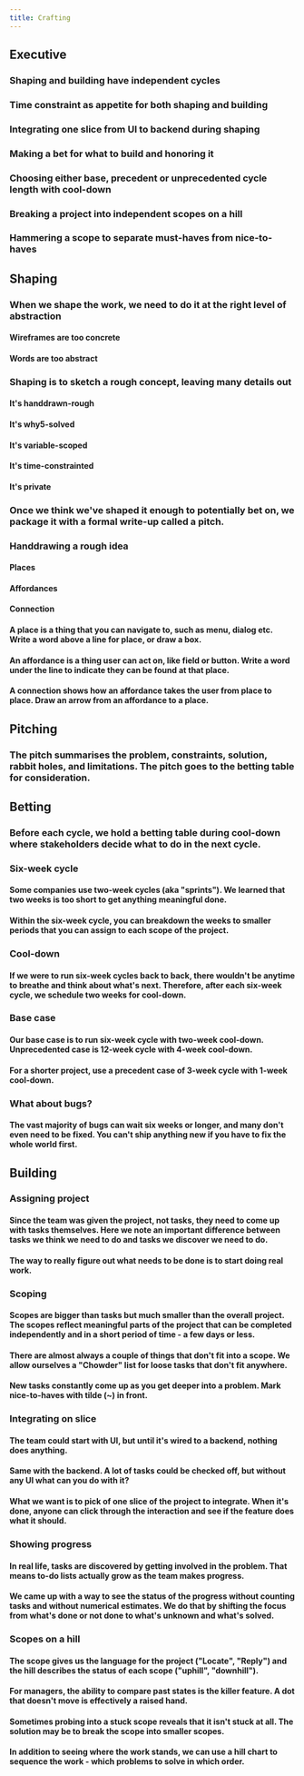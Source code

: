 ```yaml
---
title: Crafting
---
```


## Executive
### Shaping and building have independent cycles
### Time constraint as appetite for both shaping and building
### Integrating one slice from UI to backend during shaping
### Making a bet for what to build and honoring it
### Choosing either base, precedent or unprecedented cycle length with cool-down
### Breaking a project into independent scopes on a hill
### Hammering a scope to separate must-haves from nice-to-haves
## Shaping
### When we shape the work, we need to do it at the right level of abstraction
#### Wireframes are too concrete
#### Words are too abstract
### Shaping is to sketch a rough concept, leaving many details out
#### It's handdrawn-rough
#### It's why5-solved
#### It's variable-scoped
#### It's time-constrainted
#### It's private
### Once we think we've shaped it enough to potentially bet on, we package it with a formal write-up called a pitch.
### Handdrawing a rough idea
#### Places
#### Affordances
#### Connection
#### A place is a thing that you can navigate to, such as menu, dialog etc. Write a word above a line for place, or draw a box.
#### An affordance is a thing user can act on, like field or button. Write a word under the line to indicate they can be found at that place.
#### A connection shows how an affordance takes the user from place to place. Draw an arrow from an affordance to a place.
## Pitching
### The pitch summarises the problem, constraints, solution, rabbit holes, and limitations. The pitch goes to the betting table for consideration.
## Betting
### Before each cycle, we hold a betting table during cool-down where stakeholders decide what to do in the next cycle.
### Six-week cycle
#### Some companies use two-week cycles (aka "sprints"). We learned that two weeks is too short to get anything meaningful done.
#### Within the six-week cycle, you can breakdown the weeks to smaller periods that you can assign to each scope of the project.
### Cool-down
#### If we were to run six-week cycles back to back, there wouldn't be anytime to breathe and think about what's next. Therefore, after each six-week cycle, we schedule two weeks for cool-down.
### Base case
#### Our base case is to run six-week cycle with two-week cool-down. Unprecedented case is 12-week cycle with 4-week cool-down.
#### For a shorter project, use a precedent case of 3-week cycle with 1-week cool-down.
### What about bugs?
#### The vast majority of bugs can wait six weeks or longer, and many don't even need to be fixed. You can't ship anything new if you have to fix the whole world first.
## Building
### Assigning project
#### Since the team was given the project, not tasks, they need to come up with tasks themselves. Here we note an important difference between tasks we think we need to do and tasks we discover we need to do.
#### The way to really figure out what needs to be done is to start doing real work.
### Scoping
#### Scopes are bigger than tasks but much smaller than the overall project. The scopes reflect meaningful parts of the project that can be completed independently and in a short period of time - a few days or less.
#### There are almost always a couple of things that don't fit into a scope. We allow ourselves a "Chowder" list for loose tasks that don't fit anywhere.
#### New tasks constantly come up as you get deeper into a problem. Mark nice-to-haves with tilde (~) in front.
### Integrating on slice
#### The team could start with UI, but until it's wired to a backend, nothing does anything.
#### Same with the backend. A lot of tasks could be checked off, but without any UI what can you do with it?
#### What we want is to pick of one slice of the project to integrate. When it's done, anyone can click through the interaction and see if the feature does what it should.
### Showing progress
#### In real life, tasks are discovered by getting involved in the problem. That means to-do lists actually grow as the team makes progress.
#### We came up with a way to see the status of the progress without counting tasks and without numerical estimates. We do that by shifting the focus from what's done or not done to what's unknown and what's solved.
### Scopes on a hill
#### The scope gives us the language for the project ("Locate", "Reply") and the hill describes the status of each scope ("uphill", "downhill").
#### For managers, the ability to compare past states is the killer feature. A dot that doesn't move is effectively a raised hand.
#### Sometimes probing into a stuck scope reveals that it isn't stuck at all. The solution may be to break the scope into smaller scopes.
#### In addition to seeing where the work stands, we can use a hill chart to sequence the work - which problems to solve in which order.
